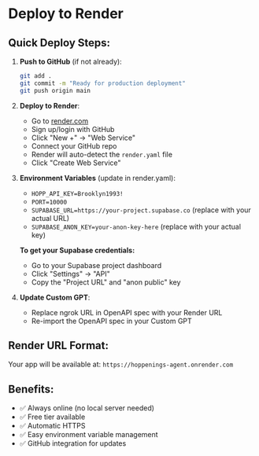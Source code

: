 # Deploy to Render

## Quick Deploy Steps:

1. **Push to GitHub** (if not already):
   ```bash
   git add .
   git commit -m "Ready for production deployment"
   git push origin main
   ```

2. **Deploy to Render**:
   - Go to [render.com](https://render.com)
   - Sign up/login with GitHub
   - Click "New +" → "Web Service"
   - Connect your GitHub repo
   - Render will auto-detect the `render.yaml` file
   - Click "Create Web Service"

3. **Environment Variables** (update in render.yaml):
   - `HOPP_API_KEY=Brooklyn1993!`
   - `PORT=10000`
   - `SUPABASE_URL=https://your-project.supabase.co` (replace with your actual URL)
   - `SUPABASE_ANON_KEY=your-anon-key-here` (replace with your actual key)

   **To get your Supabase credentials:**
   - Go to your Supabase project dashboard
   - Click "Settings" → "API"
   - Copy the "Project URL" and "anon public" key

4. **Update Custom GPT**:
   - Replace ngrok URL in OpenAPI spec with your Render URL
   - Re-import the OpenAPI spec in your Custom GPT

## Render URL Format:
Your app will be available at: `https://hoppenings-agent.onrender.com`

## Benefits:
- ✅ Always online (no local server needed)
- ✅ Free tier available
- ✅ Automatic HTTPS
- ✅ Easy environment variable management
- ✅ GitHub integration for updates
